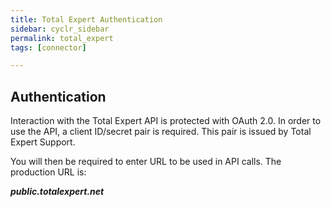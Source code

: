 ```yaml
---
title: Total Expert Authentication
sidebar: cyclr_sidebar
permalink: total_expert
tags: [connector]

---
```


## Authentication

Interaction with the Total Expert API is protected with OAuth 2.0. In order to use the API, a client ID/secret pair is required. 
This pair is issued by Total Expert Support. 

You will then be required to enter URL to be used in API calls.  The production URL is:

<b><i>public.totalexpert.net</i></b>
